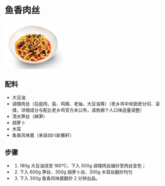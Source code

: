 # 鱼香肉丝

![鱼香肉丝](../images/鱼香肉丝.png)

## 配料

- 大豆油
- 调理肉丝（后座肉、盐、鸡精、老抽、大豆油等）（老乡鸡中央厨房分切、滚揉，详细成分与配比老乡鸡官方未公布，请依据个人口味适量调整）
- 清水笋丝（麻笋）
- 胡萝卜
- 木耳
- 鱼香风味酱（来自四川新雅轩）

## 步骤

- 1. 180g 大豆油烧至 180℃，下入 500g 调理肉丝煸炒至肉丝变色；
- 2. 下入 600g 笋丝、300g 胡萝卜丝、300g 木耳丝翻炒均匀
- 3. 下入 300g 鱼香风味酱翻炒 2 分钟出品。
